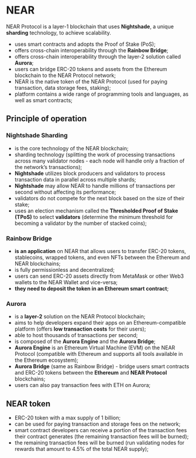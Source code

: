 # NEAR

NEAR Protocol is a layer-1 blockchain that uses **Nightshade**, a unique **sharding** technology, to achieve scalability.

- uses smart contracts and adopts the Proof of Stake (PoS);
- offers cross-chain interoperability through the **Rainbow Bridge**;
- offers cross-chain interoperability through the layer-2 solution called **Aurora**;
- users can bridge ERC-20 tokens and assets from the Ethereum blockchain to the NEAR Protocol network;
- NEAR is the native token of the NEAR Protocol (used for paying transaction, data storage fees, staking);
- platform contains a wide range of programming tools and languages, as well as smart contracts;

## Principle of operation

### Nightshade Sharding

- is the core technology of the NEAR blockchain;
- sharding technology (splitting the work of processing transactions across many validator nodes - each node will handle only a fraction of the network’s transactions);
- **Nightshade** utilizes block producers and validators to process transaction data in parallel across multiple shards;
- **Nightshade** may allow NEAR to handle millions of transactions per second without affecting its performance;
- validators do not compete for the next block based on the size of their stake;
- uses an election mechanism called the **Thresholded Proof of Stake (TPoS)** to select **validators** (determine the minimum threshold for becoming a validator by the number of stacked coins);

### Rainbow Bridge

- **is an application** on NEAR that allows users to transfer ERC-20 tokens, stablecoins, wrapped tokens, and even NFTs between the Ethereum and NEAR blockchains;
- is fully permissionless and decentralized;
- users can send ERC-20 assets directly from MetaMask or other Web3 wallets to the NEAR Wallet and vice-versa;
- **they need to deposit the token in an Ethereum smart contract**;

### Aurora

- is a **layer-2** solution on the NEAR Protocol blockchain;
- aims to help developers expand their apps on an Ethereum-compatible platform (offers **low transaction costs** for their users);
- able to host thousands of transactions per second;
- is composed of the **Aurora Engine** and the **Aurora Bridge**;
- **Aurora Engine** is an Ethereum Virtual Machine (EVM) on the NEAR Protocol (compatible with Ethereum and supports all tools available in the Ethereum ecosystem);
- **Aurora Bridge** (same as Rainbow Bridge) - bridge users smart contracts and ERC-20 tokens between the **Ethereum** and **NEAR Protocol** blockchains;
- users can also pay transaction fees with ETH on Aurora;

## NEAR token

- ERC-20 token with a max supply of 1 billion;
- can be used for paying transaction and storage fees on the network;
- smart contract developers can receive a portion of the transaction fees their contract generates (the remaining transaction fees will be burned);
- the remaining transaction fees will be burned (run validating nodes for rewards that amount to 4.5% of the total NEAR supply);